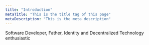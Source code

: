 ```yaml
---
title: "Introduction"
metaTitle: "This is the title tag of this page"
metaDescription: "This is the meta description"
---
```


Software Developer, Father, Identity and Decentralized Technology enthusiastic
